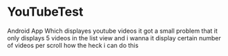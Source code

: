 # YouTubeTest
Android App Which displayes youtube videos it got a small problem that it only displays 5 videos in the list view and i wanna 
it display certain number of videos per scroll how the heck i can do this 
